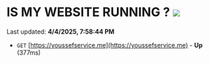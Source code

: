# IS MY WEBSITE RUNNING ? [![](https://img.shields.io/static/v1?label=Sponsor&message=%E2%9D%A4&logo=GitHub&color=%23fe8e86)](https://github.com/sponsors/Youssef-Lehmam)

Last updated: **4/4/2025, 7:58:44 PM**

- `GET` [https://youssefservice.me](https://youssefservice.me) - **Up** (377ms)
